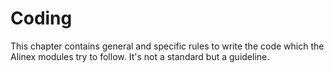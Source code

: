# Coding

This chapter contains general and specific rules to write the code which the
Alinex modules try to follow. It's not a standard but a guideline.
